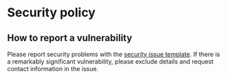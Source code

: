 # Security policy

## How to report a vulnerability

Please report security problems with the
[security issue template](https://github.com/dmyersturnbull/science-notebook-template/issues/new?labels=kind%3A+security+%F0%9F%94%92&template=security.md).
If there is a remarkably significant vulnerability, please exclude details and request contact information in the issue.
